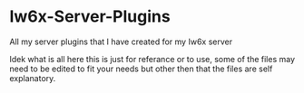 # Iw6x-Server-Plugins
All my server plugins that I have created for my Iw6x server

Idek what is all here this is just for referance or to use, some of the files may need to be edited to fit your needs but other then that the files are self explanatory.
